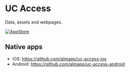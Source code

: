 # UC Access

Data, assets and webpages.

[![AppStore][appstore-image]][appstore-url]

## Native apps

* iOS: https://github.com/almapp/uc-access-ios
* Android: https://github.com/almapp/uc-access-android

[appstore-image]: http://mrpatiwi.github.io/app-badges/appstore.png
[appstore-url]: https://itunes.apple.com/cl/app/accesos-uc/id1086360418
